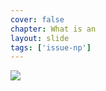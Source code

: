 ```yaml
---
cover: false
chapter: What is an
layout: slide
tags: ['issue-np']
---
```


<img class="no-stretch" src="assets/octicons/issue-opened.png">